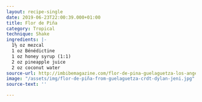 ```yaml
---
layout: recipe-single
date: 2019-06-23T22:00:39.000+01:00
title: Flor de Piña
category: Tropical
technique: Shake
ingredients: |-
  1½ oz mezcal
  1 oz Bénédictine
  1 oz honey syrup (1:1)
  2 oz pineapple juice
  2 oz coconut water
source-url: http://imbibemagazine.com/flor-de-pina-guelaguetza-los-angeles/
image: "/assets/img/flor-de-piña-from-guelaguetza-crdt-dylan-jeni.jpg"
source-text: ''

---
```

